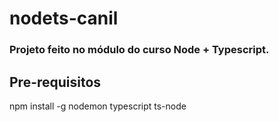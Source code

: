 # nodets-canil

### Projeto feito no módulo do curso Node + Typescript.

## Pre-requisitos

npm install -g nodemon typescript ts-node

